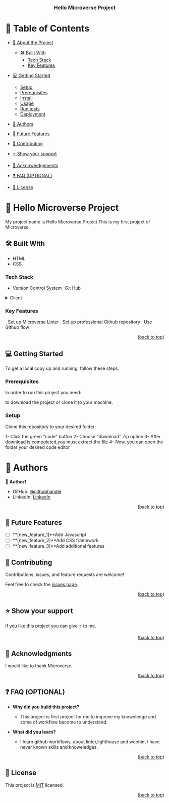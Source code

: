 <a name="readme-top"></a>

<div align="center">
  
  <h3><b>Hello Microverse Project</b></h3>

</div>

# 📗 Table of Contents

- [📖 About the Project](#about-project)
  - [🛠 Built With](#built-with)
    - [Tech Stack](#tech-stack)
    - [Key Features](#key-features)

- [💻 Getting Started](#getting-started)
  - [Setup](#setup)
  - [Prerequisites](#prerequisites)
  - [Install](#install)
  - [Usage](#usage)
  - [Run tests](#run-tests)
  - [Deployment](#deployment)
- [👥 Authors](#authors)
- [🔭 Future Features](#future-features)
- [🤝 Contributing](#contributing)
- [⭐️ Show your support](#support)
- [🙏 Acknowledgements](#acknowledgements)
- [❓ FAQ (OPTIONAL)](#faq)
- [📝 License](#license)


# 📖 Hello Microverse Project <a name="about-project"></a>

 My project name is Hello Microverse Project.This is my first project of Microverse.


## 🛠 Built With <a name="built-with"></a>
- HTML
- CSS

### Tech Stack <a name="tech-stack"></a>

* Version Control System
  -Git Hub

<details>
  <summary>Client</summary>
  <ul>
    <li>HTMl</li>
    <li>CSS</li>
  </ul>
</details>

### Key Features <a name="key-features"></a>

. Set up Microverse Linter
. Set up professional Github repository
. Use Github flow

<p align="right">(<a href="#readme-top">back to top</a>)</p>

## 💻 Getting Started <a name="getting-started"></a>


To get a local copy up and running, follow these steps.

### Prerequisites

In order to run this project you need:

to download the project or clone it to your machine.

### Setup

Clone this repository to your desired folder:

1- Click the green "code" button
2- Choose "download" Zip option
3- After download is compoleted,you must extract the file
4- Now, you can open the folder your desired code editor

# 👥 Authors <a name="authors"></a>

👤 **Author1**

- GitHub: [@githubhandle](https://github.com/YoutLone)
- LinkedIn: [LinkedIn](https://linkedin.com/in/than-myo-htet-618b2524b)


<p align="right">(<a href="#readme-top">back to top</a>)</p>

## 🔭 Future Features <a name="future-features"></a>

- [ ] **[new_feature_1]**Add Javascript
- [ ] **[new_feature_2]**Add CSS framework
- [ ] **[new_feature_3]**Add additional features

## 🤝 Contributing <a name="contributing"></a>

Contributions, issues, and feature requests are welcome!

Feel free to check the [issues page](https://github.com/YoutLone/Hello-Microverse-Project/issues).

<p align="right">(<a href="#readme-top">back to top</a>)</p>


## ⭐️ Show your support <a name="support"></a>

If you like this project you can give ⭐️ to me.

<p align="right">(<a href="#readme-top">back to top</a>)</p>


## 🙏 Acknowledgments <a name="acknowledgements"></a>

I would like to thank Microverse.

<p align="right">(<a href="#readme-top">back to top</a>)</p>

## ❓ FAQ (OPTIONAL) <a name="faq"></a>

- **Why did you build this project?**

  - This project is first project for me to improve my knoweledge and some of workflow become to understand.

- **What did you learn?**

  - I learn github workflows, about linter,lighthouse and webhint I have never known skills and knoweledges.

<p align="right">(<a href="#readme-top">back to top</a>)</p>

## 📝 License <a name="license"></a>

This project is [MIT](./LICENSE.md) licensed.

<p align="right">(<a href="#readme-top">back to top</a>)</p>
